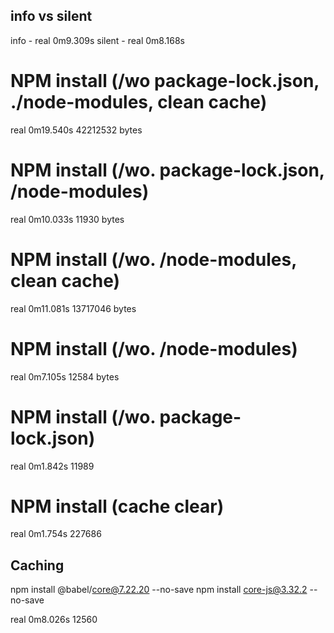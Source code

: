 ##

## info vs silent

info - real    0m9.309s
silent - real    0m8.168s



# NPM install (/wo package-lock.json, ./node-modules, clean cache)

real    0m19.540s
42212532 bytes

# NPM install (/wo. package-lock.json, /node-modules)

real    0m10.033s
11930 bytes


# NPM install (/wo. /node-modules, clean cache)

real    0m11.081s
13717046 bytes

# NPM install (/wo. /node-modules)

real    0m7.105s
12584 bytes

# NPM install (/wo. package-lock.json)

real    0m1.842s
11989

# NPM install (cache clear)

real    0m1.754s
227686

## Caching

npm install @babel/core@7.22.20 --no-save
npm install core-js@3.32.2 --no-save

real    0m8.026s
12560